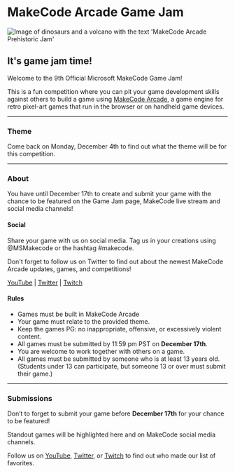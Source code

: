# MakeCode Arcade Game Jam

![Image of dinosaurs and a volcano with the text 'MakeCode Arcade Prehistoric Jam'](/static/gamejam/jams/holding/gamejambanner.png)

## It's game jam time!

Welcome to the 9th Official Microsoft MakeCode Game Jam! 

This is a fun competition where you can pit your game development skills against others to build a game using [MakeCode Arcade](https://arcade.makecode.com), a game engine for retro pixel-art games that run in the browser or on handheld game devices.

---

### Theme

Come back on Monday, December 4th to find out what the theme will be for this competition.

---

### About

You have until December 17th to create and submit your
game with the chance to be featured on the Game Jam page,
MakeCode live stream and social media channels!


#### Social

Share your game with us on social media. Tag us in your
creations using @MSMakecode or the hashtag #makecode.

Don't forget to follow us on Twitter to find out about the
newest MakeCode Arcade updates, games, and competitions!

[YouTube](https://www.youtube.com/microsoftmakecode) | [Twitter](https://twitter.com/msmakecode) | [Twitch](https://www.twitch.tv/msmakecode)
     
 
 #### Rules

- Games must be built in MakeCode Arcade
- Your game must relate to the provided theme.   
- Keep the games PG: no inappropriate, offensive, or excessively violent content.
- All games must be submitted by 11:59 pm PST on **December 17th**.
- You are welcome to work together with others on a game.
- All games must be submitted by someone who is at least 13 years old.   
  (Students under 13 can participate, but someone 13 or over must submit their game.)

---

### Submissions

Don’t to forget to submit your game before
**December 17th**
for your chance to be featured! 

Standout games will be
highlighted here and on MakeCode social media channels.

Follow us on [YouTube](https://www.youtube.com/microsoftmakecode), [Twitter](https://twitter.com/msmakecode), or [Twitch](https://www.twitch.tv/msmakecode) to find out who made our list of favorites.
                   

